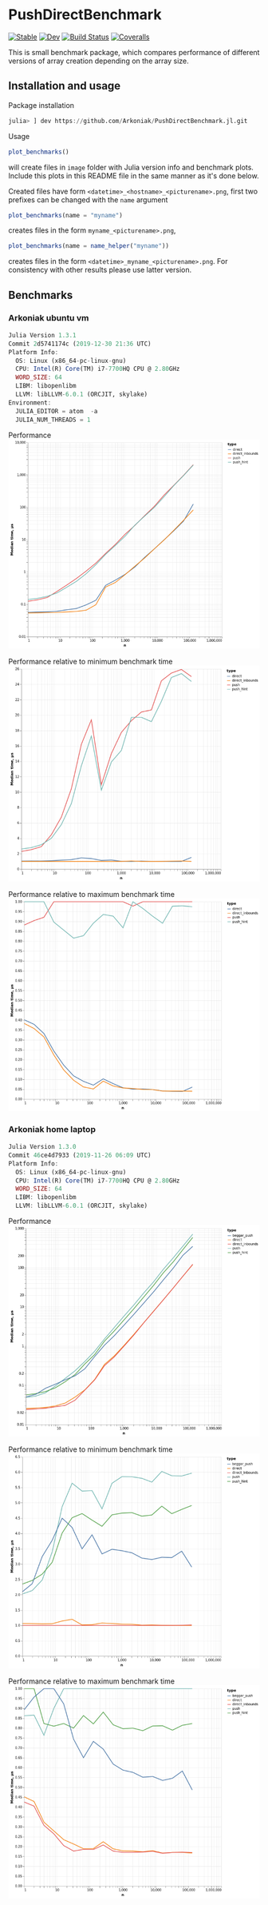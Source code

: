 # PushDirectBenchmark

[![Stable](https://img.shields.io/badge/docs-stable-blue.svg)](https://Arkoniak.github.io/PushDirectBenchmark.jl/stable)
[![Dev](https://img.shields.io/badge/docs-dev-blue.svg)](https://Arkoniak.github.io/PushDirectBenchmark.jl/dev)
[![Build Status](https://travis-ci.com/Arkoniak/PushDirectBenchmark.jl.svg?branch=master)](https://travis-ci.com/Arkoniak/PushDirectBenchmark.jl)
[![Coveralls](https://coveralls.io/repos/github/Arkoniak/PushDirectBenchmark.jl/badge.svg?branch=master)](https://coveralls.io/github/Arkoniak/PushDirectBenchmark.jl?branch=master)

This is small benchmark package, which compares performance of different versions of array creation depending on the array size.

## Installation and usage

Package installation
```julia
julia> ] dev https://github.com/Arkoniak/PushDirectBenchmark.jl.git
```
Usage
```julia
plot_benchmarks()
```
will create files in `image` folder with Julia version info and benchmark plots. Include this plots in this README file in the same manner as it's done below.

Created files have form `<datetime>_<hostname>_<picturename>.png`, first two prefixes can be changed with the `name` argument
```julia
plot_benchmarks(name = "myname")
```
creates files in the form `myname_<picturename>.png`,
```julia
plot_benchmarks(name = name_helper("myname"))
```
creates files in the form `<datetime>_myname_<picturename>.png`. For consistency with
other results please use latter version.

## Benchmarks

### Arkoniak ubuntu vm

```julia
Julia Version 1.3.1
Commit 2d5741174c (2019-12-30 21:36 UTC)
Platform Info:
  OS: Linux (x86_64-pc-linux-gnu)
  CPU: Intel(R) Core(TM) i7-7700HQ CPU @ 2.80GHz
  WORD_SIZE: 64
  LIBM: libopenlibm
  LLVM: libLLVM-6.0.1 (ORCJIT, skylake)
Environment:
  JULIA_EDITOR = atom  -a
  JULIA_NUM_THREADS = 1
```

Performance
![arkoniak_ubuntu_vm_comparison](images/20200205T134146arkoniak_ubuntu_vm_push_direct_comparison.png)

Performance relative to minimum benchmark time
![arkoniak_ubuntu_vm_comparison_rel_min](images/20200205T134146arkoniak_ubuntu_vm_push_direct_comparison_rel_min.png)

Performance relative to maximum benchmark time
![arkoniak_ubuntu_vm_comparison_rel_max](images/20200205T134146arkoniak_ubuntu_vm_push_direct_comparison_rel_max.png)

### Arkoniak home laptop

```julia
Julia Version 1.3.0
Commit 46ce4d7933 (2019-11-26 06:09 UTC)
Platform Info:
  OS: Linux (x86_64-pc-linux-gnu)
  CPU: Intel(R) Core(TM) i7-7700HQ CPU @ 2.80GHz
  WORD_SIZE: 64
  LIBM: libopenlibm
  LLVM: libLLVM-6.0.1 (ORCJIT, skylake)
```

Performance
![arkoniak_home_laptop_comparison](images/20200212T211955_h1_push_direct_comparison.png)

Performance relative to minimum benchmark time
![arkoniak_home_laptop_comparison_rel_min](images/20200212T211955_h1_push_direct_comparison_rel_min.png)

Performance relative to maximum benchmark time
![arkoniak_home_laptop_comparison_rel_max](images/20200212T211955_h1_push_direct_comparison_rel_max.png)
